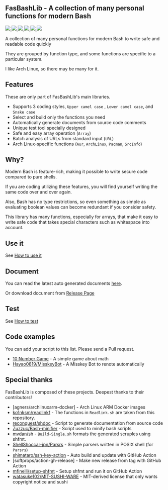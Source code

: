 ## FasBashLib - A collection of many personal functions for modern Bash

<p>
    <a href="/LICENSE.md">
        <img src="https://img.shields.io/badge/license-MIT--SUSHI-orange?style=flat-square">
    </a>
    <a href="https://github.com/Hayao0819/FasBashLib/actions">
        <img src="https://img.shields.io/github/workflow/status/Hayao0819/FasBashLib/Test%20library?style=flat-square">
    </a>
    <a href="https://github.com/Hayao0819/FasBashLib/stargazers">
        <img src="https://img.shields.io/github/stars/Hayao0819/FasBashLib?color=yellow&style=flat-square&logo=github">
    </a>
    <a href="https://github.com/Hayao0819/FasBashLib/commits/">
        <img src="https://img.shields.io/github/last-commit/Hayao0819/FasBashLib?style=flat-square">
    </a>
    <a href="https://github.com/Hayao0819/FasBashLib/">
        <img src="https://img.shields.io/github/repo-size/Hayao0819/FasBashLib?style=flat-square">
    </a>
    <a href="https://github.com/Hayao0819/FasBashLib">
        <img src="https://img.shields.io/tokei/lines/github/Hayao0819/FasBashLib?style=flat-square">
    </a>
</p>

A collection of many personal functions for modern Bash to write safe and readable code quickly

They are grouped by function type, and some functions are specific to a particular system.

I like Arch Linux, so there may be many for it.

## Features
These are only part of FasBashLib's main libraries.

- Supports 3 coding styles, `Upper camel case` , `Lower camel case`, and `Snake case`
- Select and build only the functions you need
- Automatically generate documents from source code comments
- Unique test tool specially designed
- Safe and easy array operation (`Array`)
- Batch analysis of URLs from standard input (`URL`)
- Arch Linux-specific functions (`Aur`, `ArchLinux`, `Pacman`, `SrcInfo`)

## Why?

Modern Bash is feature-rich, making it possible to write secure code compared to pure shells.

If you are coding utilizing these features, you will find yourself writing the same code over and over again.

Also, Bash has no type restrictions, so even something as simple as evaluating boolean values can become redundant if you consider safety.

This library has many functions, especially for arrays, that make it easy to write safe code that takes special characters such as whitespace into account.

## Use it

See [How to use it](./docs/USE.md)

## Document

You can read the latest auto generated documents [here](https://github.com/Hayao0819/FasBashLib/tree/build-0.2.x/docs/lib).

Or download document from [Release Page](https://github.com/Hayao0819/FasBashLib/releases)

## Test

See [How to test](./docs/TEST.md)

## Code examples

You can add your script to this list. Please send a Pull request.

- [10 Number Game](https://gist.github.com/Hayao0819/caad8ef3952bdfef7287ef8c5d71e03c) - A simple game about math
- [Hayao0819/MisskeyBot](https://github.com/Hayao0819/MisskeyBot) - A Misskey Bot to renote automatically

## Special thanks

FasBashLib is composed of these projects. Deepest thanks to their contributors!

- [agners/archlinuxarm-docker] - Arch Linux ARM Docker images
- [ko1nksm/readlinkf](https://github.com/ko1nksm/readlinkf) - The functions in `Readlink.sh` are taken from this repository.
- [reconquest/shdoc](https://github.com/reconquest/shdoc) - Script to generate documentation from source code
- [Zuzzuc/Bash-minifier](https://github.com/Zuzzuc/Bash-minifier) - Script used to minify bash scripts
- [mvdan/sh](https://github.com/mvdan/sh) - `Build-Single.sh` formats the generated scruples using shfmt.
- [ShellShoccar-jpn/Parsrs](https://github.com/ShellShoccar-jpn/Parsrs) - Simple parsers written in POSIX shell (for `Parsrs`)
- [shimataro/ssh-key-action](https://github.com/shimataro/ssh-key-action) - Auto build and update with GitHub Action
- [softprops/action-gh-release] - Make new release from tag with GitHub Action
- [mfinelli/setup-shfmt](https://github.com/mfinelli/setup-shfmt) - Setup shfmt and run it on GitHub Action
- [watasuke102/MIT-SUSHI-WARE](https://github.com/watasuke102/mit-sushi-ware) - MIT-derived license that only wants copyright notice and sushi
